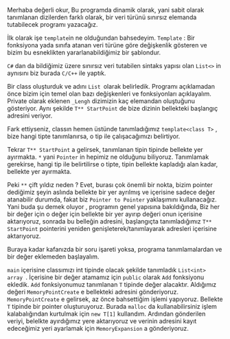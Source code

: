 Merhaba değerli okur,
Bu programda dinamik olarak, yani sabit olarak tanımlanan dizilerden farklı olarak, bir veri türünü sınırsız elemanda tutabilecek programı yazacağız.

İlk olarak işe `template`in ne olduğundan bahsedeyim. `Template` : Bir fonksiyona yada sınıfa atanan veri türüne göre değişkenlik gösteren ve bizim bu esneklikten yararlanabildiğimiz bir şablondur.

`C#` dan da bildiğimiz üzere sınırsız veri tutabilen sintaks yapısı olan `List<>` in aynısını biz burada `C/C++` ile yaptık.

Bir class oluşturduk ve adını `List `olarak belirledik. Programı açıklamadan önce bizim için temel olan bazı değişkenleri ve fonksiyonları açıklayalım.
Private olarak eklenen `_Lengh` dizimizin kaç elemandan oluştuğunu gösteriyor. Aynı şekilde  `T** StartPoint` de bize dizinin bellekteki başlangıç adresini veriyor.

Fark ettiyseniz,  classın hemen üstünde  tanımladığımız `template<class T>` , bize hangi tipte tanımlanırsa, o tip ile çalışacağımızı belirtiyor.

Tekrar `T** StartPoint` a gelirsek, tanımlanan tipin tipinde bellekte yer ayırmakta.  `*` yani `Pointer` in hepimiz ne olduğunu biliyoruz. Tanımlamak gerekirse, hangi tip ile belirtilirse o tipte, tipin bellekte kapladığı alan kadar, bellekte yer ayırmakta.

Peki `**` çift yıldız neden ?
Evet, burası çok önemli bir nokta, bizim pointer dediğimiz şeyin aslında bellekte bir yer ayrılmış ve içerisine sadece değer atanabilir durumda, fakat biz `Pointer to Pointer` yaklaşımını kullanacağız. Yani buda şu demek oluyor , programın genel yapısına bakıldığında, Biz her bir değer için o değer için bellekte bir yer ayırıp değeri onun içerisine aktarıyoruz, sonrada bu belleğin adresini, başlangıçta tanımladığımız `T** StartPoint` pointerini yeniden  genişleterek/tanımlayarak adresleri içerisine aktarıyoruz.

Buraya kadar kafanızda bir soru işareti yoksa, programa tanımlamalardan ve bir değer eklemeden başlayalım.

`main` içerisine classımızı int tipinde olacak şekilde tanımladık  `List<int> array `. İçerisine bir değer atamamız için `public` olarak `Add` fonksiyonu ekledik.
`Add` fonksiyonumuz tanımlanan `T` tipinde değer alacaktır. Aldığımız değeri `MemoryPointCreate` e bellekteki adresini gönderiyoruz. `MemoryPointCreate` e gelirsek, az önce bahsettiğim işlemi yapıyoruz. Bellekte `T`  tipinde bir pointer oluşturuyoruz. Burada `malloc` da kullanabilirsiniz işlem kalabalığından kurtulmak için `new T[1]` kullandım.
Ardından gönderilen veriyi, belelkte ayırdığımız yere aktarıyoruz ve verinin adresini kayıt edeceğimiz yeri ayarlamak için `MemoryExpansion` a gönderiyoruz.

 






